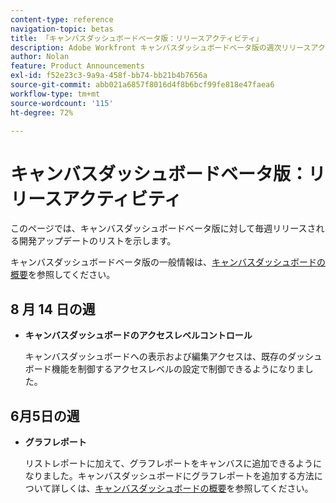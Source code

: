```yaml
---
content-type: reference
navigation-topic: betas
title: 「キャンバスダッシュボードベータ版：リリースアクティビティ」
description: Adobe Workfront キャンバスダッシュボードベータ版の週次リリースアクティビティ
author: Nolan
feature: Product Announcements
exl-id: f52e23c3-9a9a-458f-bb74-bb21b4b7656a
source-git-commit: abb021a6857f8016d4f8b6bcf99fe818e47faea6
workflow-type: tm+mt
source-wordcount: '115'
ht-degree: 72%

---
```


# キャンバスダッシュボードベータ版：リリースアクティビティ

このページでは、キャンバスダッシュボードベータ版に対して毎週リリースされる開発アップデートのリストを示します。

キャンバスダッシュボードベータ版の一般情報は、[キャンバスダッシュボードの概要](/help/quicksilver/reports-and-dashboards/dashboards/creating-and-managing-dashboards/canvas-dashboards-overview.md)を参照してください。

## 8 月 14 日の週

* **キャンバスダッシュボードのアクセスレベルコントロール**

  キャンバスダッシュボードへの表示および編集アクセスは、既存のダッシュボード機能を制御するアクセスレベルの設定で制御できるようになりました。

## 6月5日の週

* **グラフレポート**

  リストレポートに加えて、グラフレポートをキャンバスに追加できるようになりました。キャンバスダッシュボードにグラフレポートを追加する方法について詳しくは、[キャンバスダッシュボードの概要](/help/quicksilver/reports-and-dashboards/dashboards/creating-and-managing-dashboards/canvas-dashboards-overview.md)を参照してください。
